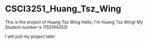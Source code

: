 # CSCI3251_Huang_Tsz_Wing
This is the project of Huang Tsz Wing
Hello, I'm Huang Tsz Wing!
My Student number is 1155194253!

I will pull my project later

